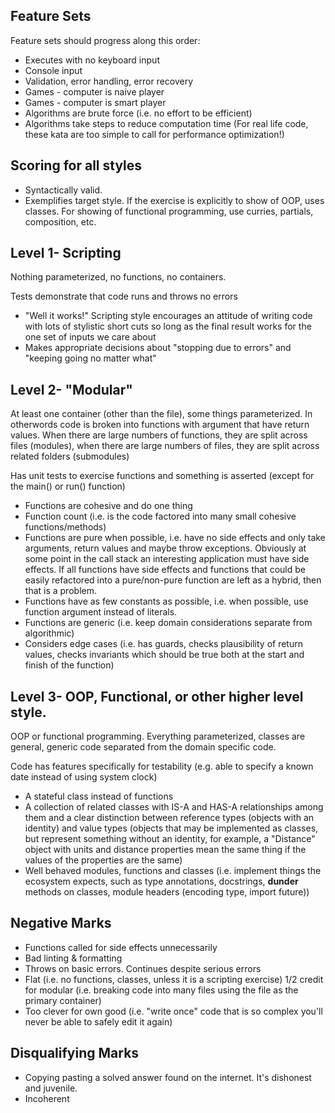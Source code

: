 Feature Sets
-------------
Feature sets should progress along this order:
- Executes with no keyboard input
- Console input
- Validation, error handling, error recovery
- Games - computer is naive player
- Games - computer is smart player
- Algorithms are brute force (i.e. no effort to be efficient)
- Algorithms take steps to reduce computation time (For real life code, these kata are too simple to call for performance optimization!)


Scoring for all styles
-----
- Syntactically valid.
- Exemplifies target style. If the exercise is explicitly to show of OOP, uses classes. For showing of functional programming, use curries, partials, composition, etc.

Level 1- Scripting
-------
Nothing parameterized, no functions, no containers.

Tests demonstrate that code runs and throws no errors

- "Well it works!" Scripting style encourages an attitude of writing code with lots of stylistic short cuts so long as the final result works for the one set of inputs we care about
- Makes appropriate decisions about "stopping due to errors" and "keeping going no matter what"

Level 2- "Modular"
-------
At least one container (other than the file), some things parameterized. In otherwords code is broken into functions with argument that have return values. When there are large numbers of functions, they are split across files (modules), when there are
large numbers of files, they are split across related folders (submodules)

Has unit tests to exercise functions and something is asserted (except for the main() or run() function)

- Functions are cohesive and do one thing
- Function count (i.e. is the code factored into many small cohesive functions/methods)
- Functions are pure when possible, i.e. have no side effects and only take arguments, return values and maybe throw exceptions. Obviously at some point in the call stack an interesting application must have side effects. If all functions have side effects and functions that could be easily refactored into a pure/non-pure function are left as a hybrid, then that is a problem.
 - Functions have as few constants as possible, i.e. when possible, use function argument instead of literals.
- Functions are generic (i.e. keep domain considerations separate from algorithmic)
- Considers edge cases (i.e. has guards, checks plausibility of return values, checks invariants which should be true both at the start and finish of the function)

Level 3- OOP, Functional, or other higher level style.
-------
OOP or functional programming. Everything parameterized, classes are general, generic code separated from the domain specific code.

Code has features specifically for testability (e.g. able to specify a known date instead of using system clock)

- A stateful class instead of functions
- A collection of related classes with IS-A and HAS-A relationships among them and a clear distinction between reference types (objects with an identity) and value types (objects that may be implemented as classes, but represent something without an identity, for example, a "Distance" object with units and distance properties mean the same thing if the values of the properties are the same)
- Well behaved modules, functions and classes (i.e. implement things the ecosystem expects, such as type annotations, docstrings, __dunder__ methods on classes, module headers (encoding type, import future))


Negative Marks
---
- Functions called for side effects unnecessarily
- Bad linting & formatting
- Throws on basic errors. Continues despite serious errors
- Flat (i.e. no functions, classes, unless it is a scripting exercise) 1/2 credit for modular (i.e. breaking code into many files using the file as the primary container)
- Too clever for own good (i.e. "write once" code that is so complex you'll never be able to safely edit it again)

Disqualifying Marks
---
- Copying pasting a solved answer found on the internet. It's dishonest and juvenile.
- Incoherent
